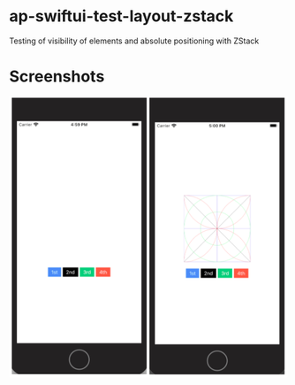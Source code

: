 # ap-swiftui-test-layout-zstack

Testing of visibility of elements and absolute positioning with ZStack

# Screenshots

![Two States](https://github.com/alexpilugin/ap-swiftui-test-layout-zstack/blob/main/screenshots/two-states.png "two-states.png")